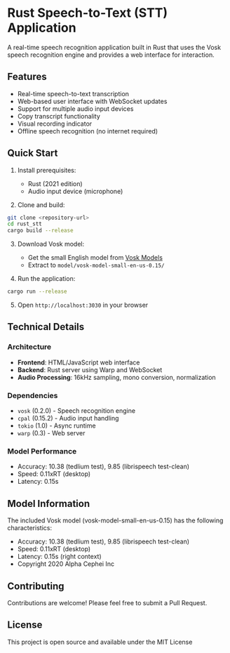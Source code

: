 # Rust Speech-to-Text (STT) Application

A real-time speech recognition application built in Rust that uses the Vosk speech recognition engine and provides a web interface for interaction.

## Features

- Real-time speech-to-text transcription
- Web-based user interface with WebSocket updates
- Support for multiple audio input devices
- Copy transcript functionality
- Visual recording indicator
- Offline speech recognition (no internet required)

## Quick Start

1. Install prerequisites:
   - Rust (2021 edition)
   - Audio input device (microphone)

2. Clone and build:
```bash
git clone <repository-url>
cd rust_stt
cargo build --release
```

3. Download Vosk model:
   - Get the small English model from [Vosk Models](https://alphacephei.com/vosk/models)
   - Extract to `model/vosk-model-small-en-us-0.15/`

4. Run the application:
```bash
cargo run --release
```

5. Open `http://localhost:3030` in your browser

## Technical Details

### Architecture
- **Frontend**: HTML/JavaScript web interface
- **Backend**: Rust server using Warp and WebSocket
- **Audio Processing**: 16kHz sampling, mono conversion, normalization

### Dependencies
- `vosk` (0.2.0) - Speech recognition engine
- `cpal` (0.15.2) - Audio input handling
- `tokio` (1.0) - Async runtime
- `warp` (0.3) - Web server

### Model Performance
- Accuracy: 10.38 (tedlium test), 9.85 (librispeech test-clean)
- Speed: 0.11xRT (desktop)
- Latency: 0.15s

## Model Information

The included Vosk model (vosk-model-small-en-us-0.15) has the following characteristics:
- Accuracy: 10.38 (tedlium test), 9.85 (librispeech test-clean)
- Speed: 0.11xRT (desktop)
- Latency: 0.15s (right context)
- Copyright 2020 Alpha Cephei Inc

## Contributing

Contributions are welcome! Please feel free to submit a Pull Request.

## License

This project is open source and available under the MIT License
```
